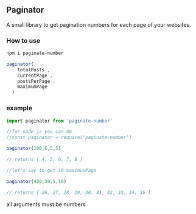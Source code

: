 ## Paginator

A small library to get pagination numbers for each page of your websites.

### How to use

```sh
npm i paginate-number
```

```js
paginator(
    totalPosts ,
    currentPage ,
    postsPerPage ,
    maximumPage
  )
```
### example

```js
import paginator from 'paginate-number'

//for node js you can do 
//const paginator = require('paginate-number')

paginator(100,6,5,5)

// returns [ 4, 5, 6, 7, 8 ]
```

```js
//let's say to get 10 maximumPage

paginator(400,30,5,10)

// returns [ 26, 27, 28, 29, 30, 31, 32, 33, 34, 35 ]
```


all arguments must be numbers
